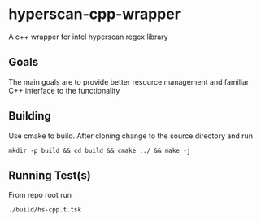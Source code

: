 # hyperscan-cpp-wrapper
A c++ wrapper for intel hyperscan regex library

## Goals

The main goals are to provide better resource management and familiar C++ interface to the functionality

## Building

Use cmake to build. After cloning change to the source directory and run

```
mkdir -p build && cd build && cmake ../ && make -j
```

## Running Test(s)

From repo root run

```
./build/hs-cpp.t.tsk
```
